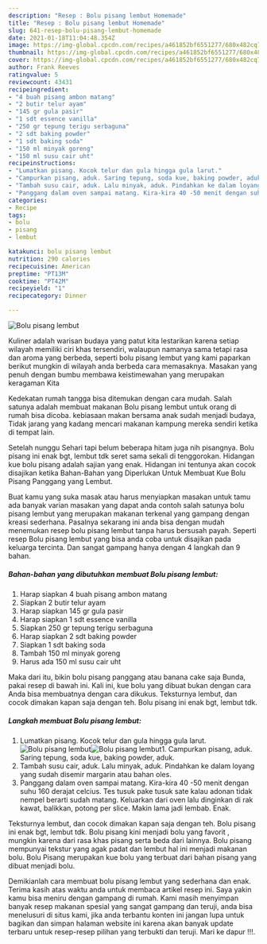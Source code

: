 ```yaml
---
description: "Resep : Bolu pisang lembut Homemade"
title: "Resep : Bolu pisang lembut Homemade"
slug: 641-resep-bolu-pisang-lembut-homemade
date: 2021-01-18T11:04:48.354Z
image: https://img-global.cpcdn.com/recipes/a461852bf6551277/680x482cq70/bolu-pisang-lembut-foto-resep-utama.jpg
thumbnail: https://img-global.cpcdn.com/recipes/a461852bf6551277/680x482cq70/bolu-pisang-lembut-foto-resep-utama.jpg
cover: https://img-global.cpcdn.com/recipes/a461852bf6551277/680x482cq70/bolu-pisang-lembut-foto-resep-utama.jpg
author: Frank Reeves
ratingvalue: 5
reviewcount: 43431
recipeingredient:
- "4 buah pisang ambon matang"
- "2 butir telur ayam"
- "145 gr gula pasir"
- "1 sdt essence vanilla"
- "250 gr tepung terigu serbaguna"
- "2 sdt baking powder"
- "1 sdt baking soda"
- "150 ml minyak goreng"
- "150 ml susu cair uht"
recipeinstructions:
- "Lumatkan pisang. Kocok telur dan gula hingga gula larut."
- "Campurkan pisang, aduk. Saring tepung, soda kue, baking powder, aduk."
- "Tambah susu cair, aduk. Lalu minyak, aduk. Pindahkan ke dalam loyang yang sudah disemir margarin atau bahan oles."
- "Panggang dalam oven sampai matang. Kira-kira 40 -50 menit dengan suhu 160 derajat celcius. Tes tusuk pake tusuk sate kalau adonan tidak nempel berarti sudah matang. Keluarkan dari oven lalu dinginkan di rak kawat, balikkan, potong per slice. Makin lama jadi lembab. Enak."
categories:
- Recipe
tags:
- bolu
- pisang
- lembut

katakunci: bolu pisang lembut 
nutrition: 290 calories
recipecuisine: American
preptime: "PT13M"
cooktime: "PT42M"
recipeyield: "1"
recipecategory: Dinner

---
```



![Bolu pisang lembut](https://img-global.cpcdn.com/recipes/a461852bf6551277/680x482cq70/bolu-pisang-lembut-foto-resep-utama.jpg)

Kuliner adalah warisan budaya yang patut kita lestarikan karena setiap wilayah memiliki ciri khas tersendiri, walaupun namanya sama tetapi rasa dan aroma yang berbeda, seperti bolu pisang lembut yang kami paparkan berikut mungkin di wilayah anda berbeda cara memasaknya. Masakan yang penuh dengan bumbu membawa keistimewahan yang merupakan keragaman Kita

Kedekatan rumah tangga bisa ditemukan dengan cara mudah. Salah satunya adalah membuat makanan Bolu pisang lembut untuk orang di rumah bisa dicoba. kebiasaan makan bersama anak sudah menjadi budaya, Tidak jarang yang kadang mencari makanan kampung mereka sendiri ketika di tempat lain.

Setelah nunggu Sehari tapi belum beberapa hitam juga nih pisangnya. Bolu pisang ini enak bgt, lembut tdk seret sama sekali di tenggorokan. Hidangan kue bolu pisang adalah sajian yang enak. Hidangan ini tentunya akan cocok disajikan ketika Bahan-Bahan yang Diperlukan Untuk Membuat Kue Bolu Pisang Panggang yang Lembut.

Buat kamu yang suka masak atau harus menyiapkan masakan untuk tamu ada banyak varian masakan yang dapat anda contoh salah satunya bolu pisang lembut yang merupakan makanan terkenal yang gampang dengan kreasi sederhana. Pasalnya sekarang ini anda bisa dengan mudah menemukan resep bolu pisang lembut tanpa harus bersusah payah.
Seperti resep Bolu pisang lembut yang bisa anda coba untuk disajikan pada keluarga tercinta. Dan sangat gampang hanya dengan 4 langkah dan 9 bahan.


<!--inarticleads1-->

##### Bahan-bahan yang dibutuhkan membuat Bolu pisang lembut:

1. Harap siapkan 4 buah pisang ambon matang
1. Siapkan 2 butir telur ayam
1. Harap siapkan 145 gr gula pasir
1. Harap siapkan 1 sdt essence vanilla
1. Siapkan 250 gr tepung terigu serbaguna
1. Harap siapkan 2 sdt baking powder
1. Siapkan 1 sdt baking soda
1. Tambah 150 ml minyak goreng
1. Harus ada 150 ml susu cair uht


Maka dari itu, bikin bolu pisang panggang atau banana cake saja Bunda, pakai resep di bawah ini. Kali ini, kue bolu yang dibuat bukan dengan cara Anda bisa membuatnya dengan cara dikukus. Teksturnya lembut, dan cocok dimakan kapan saja dengan teh. Bolu pisang ini enak bgt, lembut tdk. 

<!--inarticleads2-->

##### Langkah membuat  Bolu pisang lembut:

1. Lumatkan pisang. Kocok telur dan gula hingga gula larut.
<img src="https://img-global.cpcdn.com/steps/76cc274fe848fdf0/160x128cq70/bolu-pisang-lembut-langkah-memasak-1-foto.jpg" alt="Bolu pisang lembut"><img src="https://img-global.cpcdn.com/steps/2dfe6e8d7ce96462/160x128cq70/bolu-pisang-lembut-langkah-memasak-1-foto.jpg" alt="Bolu pisang lembut">1. Campurkan pisang, aduk. Saring tepung, soda kue, baking powder, aduk.
1. Tambah susu cair, aduk. Lalu minyak, aduk. Pindahkan ke dalam loyang yang sudah disemir margarin atau bahan oles.
1. Panggang dalam oven sampai matang. Kira-kira 40 -50 menit dengan suhu 160 derajat celcius. Tes tusuk pake tusuk sate kalau adonan tidak nempel berarti sudah matang. Keluarkan dari oven lalu dinginkan di rak kawat, balikkan, potong per slice. Makin lama jadi lembab. Enak.


Teksturnya lembut, dan cocok dimakan kapan saja dengan teh. Bolu pisang ini enak bgt, lembut tdk. Bolu pisang kini menjadi bolu yang favorit , mungkin karena dari rasa khas pisang serta beda dari lainnya. Bolu pisang mempunyai tekstur yang agak padat dan lembut hal ini menjadi makanan bolu. Bolu Pisang merupakan kue bolu yang terbuat dari bahan pisang yang dibuat menjadi bolu. 

Demikianlah cara membuat bolu pisang lembut yang sederhana dan enak. Terima kasih atas waktu anda untuk membaca artikel resep ini. Saya yakin kamu bisa meniru dengan gampang di rumah. Kami masih menyimpan banyak resep makanan spesial yang sangat gampang dan teruji, anda bisa menelusuri di situs kami, jika anda terbantu konten ini jangan lupa untuk bagikan dan simpan halaman website ini karena akan banyak update terbaru untuk resep-resep pilihan yang terbukti dan teruji. Mari ke dapur !!!. 
